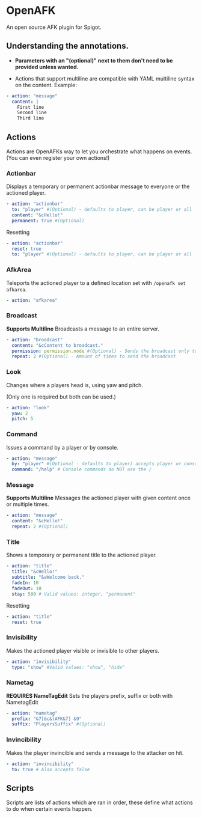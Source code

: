 # OpenAFK
An open source AFK plugin for Spigot.

## Understanding the annotations.
* **Parameters with an "(optional)" next to them don't need to be provided unless wanted.**

* Actions that support multiline are compatible with YAML multiline syntax on the content.
Example:
```yaml
- action: "message"
  content: |
    First line
    Second line
    Third line
```

## Actions
Actions are OpenAFKs way to let you orchestrate what happens on events. (You can even register your own actions!)



### Actionbar
Displays a temporary or permanent actionbar message to everyone or the actioned player.
```yaml
- action: "actionbar"
  to: "player" #(Optional) - defaults to player, can be player or all
  content: "&cHello!"
  permanent: true #(Optional)
```

Resetting
```yaml
- action: "actionbar"
  reset: true
  to: "player" #(Optional) - defaults to player, can be player or all
```

### AfkArea
Teleports the actioned player to a defined location set with `/openafk set afkarea`.
```yaml
- action: "afkarea"
```

### Broadcast
**Supports Multiline**
Broadcasts a message to an entire server.
```yaml
- action: "broadcast"
  content: "&cContent to broadcast."
  permission: permission.node #(Optional) - Sends the broadcast only to people with this permission
  repeat: 2 #(Optional) - Amount of times to send the broadcast
```
### Look
Changes where a players head is, using yaw and pitch.

(Only one is required but both can be used.)
```yaml
- action: "look"
  yaw: 2
  pitch: 5
```

### Command
Issues a command by a player or by console.
```yaml
- action: "message"
  by: "player" #(Optional - defaults to player) accepts player or console
  command: "/help" # Console commands do NOT use the /
```

### Message
**Supports Multiline**
Messages the actioned player with given content once or multiple times.
```yaml
- action: "message"
  content: "&cHello!"
  repeat: 2 #(Optional)
```

### Title
Shows a temporary or permanent title to the actioned player.
```yaml
- action: "title"
  title: "&cHello!"
  subtitle: "&aWelcome back."
  fadeIn: 10
  fadeOut: 10
  stay: 500 # Valid values: integer, "permanent"
```

Resetting
```yaml
- action: "title"
  reset: true
```

### Invisibility
Makes the actioned player visible or invisible to other players.
```yaml
- action: "invisibility"
  type: "show" #Valid values: "show", "hide"
```

### Nametag
<b>REQUIRES NameTagEdit</b> Sets the players prefix, suffix or both with NametagEdit<br>
```yaml
- action: "nametag"
  prefix: "&7[&c&lAFK&7] &9"
  suffix: "PlayersSuffix" #(Optional)
```

### Invincibility
Makes the player invincible and sends a message to the attacker on hit.

```yaml
- action: "invincibility"
  to: true # Also accepts false
```

## Scripts
Scripts are lists of actions which are ran in order, these define what actions to do when certain events happen.
